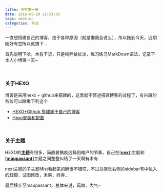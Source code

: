 ```yaml
---
title: 博客第一天
date: 2016-08-29 11:53:30
tags: emotion
categories: 杂谈
---
```



一直想搭建自己的博客，由于各种原因（就是懒我会说么），所以拖到今天，近期刚好有空所以就搞下...
  
首先说明下哈，木有干货，只是纯粹扯扯淡，练习练习MarkDown语法，记录下本人小博第一天~


<!--more-->
<br />


### 关于HEXO
博客是采用hexo + github来搭建的，这里就不赘述搭建博客的过程了，有兴趣的各位可以瞅瞅下列这个
 
* [HEXO+Github,搭建属于自己的博客](http://www.jianshu.com/p/465830080ea9)
* [Hexo安装和配置](http://www.jianshu.com/p/b7886271e21a)

<br />
  

### 关于主题
HEXO的[**主题**](http://www.zhihu.com/question/24422335)有很多，简直要搞疯选择困难户的节奏，自己在[[**next**]](https://github.com/iissnan/hexo-theme-next)主题和[[**maupassant**]](https://www.haomwei.com/technology/maupassant-hexo.html)主题之间整整纠结了一天啊有木有
  
next主题的子主题Mist看起来的确很不错哎，不过总感觉右侧的sidebar有中乱入的赶脚，试图修改，未果，终弃...

最后移步至maupassant，总体来说，简单，大气~

  
  
<br />
  
  
  
  
  